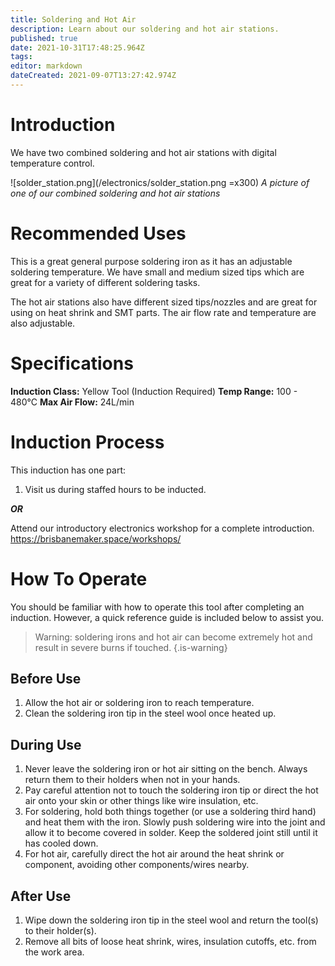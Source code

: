 ```yaml
---
title: Soldering and Hot Air
description: Learn about our soldering and hot air stations.
published: true
date: 2021-10-31T17:48:25.964Z
tags: 
editor: markdown
dateCreated: 2021-09-07T13:27:42.974Z
---
```


# Introduction
We have two combined soldering and hot air stations with digital temperature control.

![solder_station.png](/electronics/solder_station.png =x300)
*A picture of one of our combined soldering and hot air stations*

# Recommended Uses
This is a great general purpose soldering iron as it has an adjustable soldering temperature. We have small and medium sized tips which are great for a variety of different soldering tasks.

The hot air stations also have different sized tips/nozzles and are great for using on heat shrink and SMT parts. The air flow rate and temperature are also adjustable.

# Specifications
**Induction Class:** Yellow Tool (Induction Required)
**Temp Range:** 100 - 480°C
**Max Air Flow:** 24L/min

# Induction Process
This induction has one part:

1. Visit us during staffed hours to be inducted.

***OR***

Attend our introductory electronics workshop for a complete introduction. https://brisbanemaker.space/workshops/

# How To Operate
You should be familiar with how to operate this tool after completing an induction. However, a quick reference guide is included below to assist you.

> Warning: soldering irons and hot air can become extremely hot and result in severe burns if touched.
{.is-warning}


## Before Use
1. Allow the hot air or soldering iron to reach temperature.
2. Clean the soldering iron tip in the steel wool once heated up.

## During Use
1. Never leave the soldering iron or hot air sitting on the bench. Always return them to their holders when not in your hands.
2. Pay careful attention not to touch the soldering iron tip or direct the hot air onto your skin or other things like wire insulation, etc.
3. For soldering, hold both things together (or use a soldering third hand) and heat them with the iron. Slowly push soldering wire into the joint and allow it to become covered in solder. Keep the soldered joint still until it has cooled down.
4. For hot air, carefully direct the hot air around the heat shrink or component, avoiding other components/wires nearby. 

## After Use
1. Wipe down the soldering iron tip in the steel wool and return the tool(s) to their holder(s).
2. Remove all bits of loose heat shrink, wires, insulation cutoffs, etc. from the work area.
